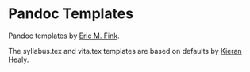 # Pandoc Templates

Pandoc templates by [Eric M. Fink](https://github.com/LuckyJimJD/pandoc-templates). 

The syllabus.tex and vita.tex templates are based on defaults by [Kieran Healy](https://github.com/kjhealy/pandoc-templates/tree/master/templates). 
